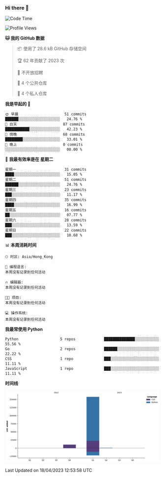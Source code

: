 ### Hi there 👋

<!--
**Mrzqd/Mrzqd** is a ✨ _special_ ✨ repository because its `README.md` (this file) appears on your GitHub profile.

Here are some ideas to get you started:

- 🔭 I’m currently working on ...
- 🌱 I’m currently learning ...
- 👯 I’m looking to collaborate on ...
- 🤔 I’m looking for help with ...
- 💬 Ask me about ...
- 📫 How to reach me: ...
- 😄 Pronouns: ...
- ⚡ Fun fact: ...
-->
<!--START_SECTION:waka-->
![Code Time](http://img.shields.io/badge/Code%20Time-110%20hrs%2048%20mins-blue)

![Profile Views](http://img.shields.io/badge/%E4%B8%AA%E4%BA%BA%E8%B5%84%E6%96%99%E8%A7%82%E7%9C%8B%E6%AC%A1%E6%95%B0-2-blue)

**🐱 我的 GitHub 数据** 

> 📦  使用了 28.6 kB GitHub 存储空间 
 > 
> 🏆 62 年贡献了 2023 次
 > 
> 🚫 不开放招聘
 > 
> 📜 4 个公共仓库 
 > 
> 🔑 4 个私人仓库 
 > 
**我是早起的 🐤** 

```text
🌞 早晨                     51 commits          ██████░░░░░░░░░░░░░░░░░░░   24.76 % 
🌆 白天                     87 commits          ███████████░░░░░░░░░░░░░░   42.23 % 
🌃 傍晚                     68 commits          ████████░░░░░░░░░░░░░░░░░   33.01 % 
🌙 晚上                     0 commits           ░░░░░░░░░░░░░░░░░░░░░░░░░   00.00 % 
```
📅 **我最有效率是在 星期二** 

```text
星期一                      31 commits          ████░░░░░░░░░░░░░░░░░░░░░   15.05 % 
星期二                      51 commits          ██████░░░░░░░░░░░░░░░░░░░   24.76 % 
星期三                      23 commits          ███░░░░░░░░░░░░░░░░░░░░░░   11.17 % 
星期四                      35 commits          ████░░░░░░░░░░░░░░░░░░░░░   16.99 % 
星期五                      16 commits          ██░░░░░░░░░░░░░░░░░░░░░░░   07.77 % 
星期六                      28 commits          ███░░░░░░░░░░░░░░░░░░░░░░   13.59 % 
星期日                      22 commits          ███░░░░░░░░░░░░░░░░░░░░░░   10.68 % 
```


📊 **本周消耗时间** 

```text
🕑︎ 时区: Asia/Hong_Kong

💬 编程语言: 
本周没有记录到任何活动

🔥 编辑器: 
本周没有记录到任何活动

🐱‍💻 项目: 
本周没有记录到任何活动

💻 操作系统: 
本周没有记录到任何活动
```

**我最常使用 Python** 

```text
Python                   5 repos             ██████████████░░░░░░░░░░░   55.56 % 
Go                       2 repos             ██████░░░░░░░░░░░░░░░░░░░   22.22 % 
CSS                      1 repo              ███░░░░░░░░░░░░░░░░░░░░░░   11.11 % 
JavaScript               1 repo              ███░░░░░░░░░░░░░░░░░░░░░░   11.11 % 
```



**时间线**

![Lines of Code chart](https://raw.githubusercontent.com/Mrzqd/Mrzqd/main/assets/bar_graph.png)


 Last Updated on 18/04/2023 12:53:58 UTC
<!--END_SECTION:waka-->

